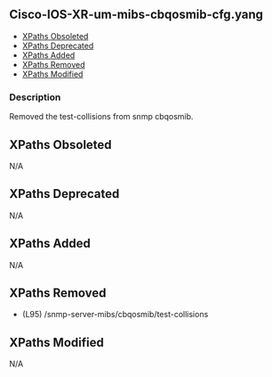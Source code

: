 ## Cisco-IOS-XR-um-mibs-cbqosmib-cfg.yang

- [XPaths Obsoleted](#xpaths-obsoleted)
- [XPaths Deprecated](#xpaths-deprecated)
- [XPaths Added](#xpaths-added)
- [XPaths Removed](#xpaths-removed)
- [XPaths Modified](#xpaths-modified)

### Description

Removed the test-collisions from snmp cbqosmib.

## XPaths Obsoleted

N/A

## XPaths Deprecated

N/A

## XPaths Added

N/A

## XPaths Removed

- (L95)	/snmp-server-mibs/cbqosmib/test-collisions

## XPaths Modified

N/A

